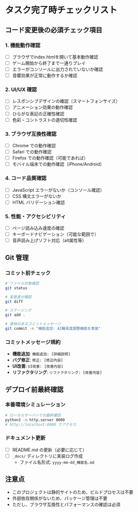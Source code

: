 # タスク完了時チェックリスト

## コード変更後の必須チェック項目

### 1. 機能動作確認
- [ ] ブラウザでindex.htmlを開いて基本動作確認
- [ ] ゲーム開始から終了まで一通りプレイ
- [ ] エラーがコンソールに出力されていないか確認
- [ ] 音響効果が正常に動作するか確認

### 2. UI/UX 確認
- [ ] レスポンシブデザインの確認（スマートフォンサイズ）
- [ ] アニメーション効果の動作確認
- [ ] ひらがな表記の正確性確認
- [ ] 色彩・コントラストの適切性確認

### 3. ブラウザ互換性確認
- [ ] Chrome での動作確認
- [ ] Safari での動作確認
- [ ] Firefox での動作確認（可能であれば）
- [ ] モバイル端末での動作確認（iPhone/Android）

### 4. コード品質確認
- [ ] JavaScript エラーがないか（コンソール確認）
- [ ] CSS 構文エラーがないか
- [ ] HTML バリデーション確認

### 5. 性能・アクセシビリティ
- [ ] ページ読み込み速度の確認
- [ ] キーボードナビゲーション（可能な範囲で）
- [ ] 音声読み上げソフト対応（alt属性等）

## Git 管理

### コミット前チェック
```bash
# ファイル状態確認
git status

# 変更差分確認
git diff

# ステージング
git add .

# 意味のあるコミットメッセージ
git commit -m "機能追加: AI難易度調整機能を実装"
```

### コミットメッセージ規約
- **機能追加**: `機能追加: [詳細説明]`
- **バグ修正**: `修正: [修正内容]`
- **UI改善**: `UI改善: [改善内容]`
- **リファクタリング**: `リファクタリング: [改善内容]`

## デプロイ前最終確認

### 本番環境シミュレーション
```bash
# ローカルサーバーでの最終確認
python3 -m http.server 8000
# http://localhost:8000 でアクセス
```

### ドキュメント更新
- [ ] README.md の更新（必要に応じて）
- [ ] `_docs/` ディレクトリに実装ログ作成
  - ファイル名形式: `yyyy-mm-dd_機能名.md`

## 注意点
- このプロジェクトは静的サイトのため、ビルドプロセスは不要
- 外部依存関係がないため、パッケージ管理は不要
- ただし、ブラウザ互換性とパフォーマンスの確認は必須